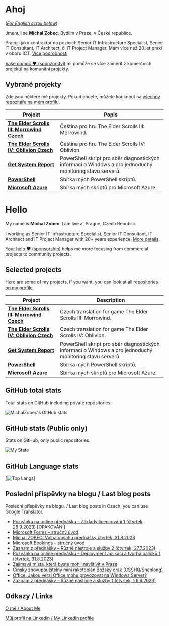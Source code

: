 # Ahoj

<a name="documenttitle"></a>

([*For English scroll below*](#english "For English scroll below"))

Jmenuji se **Michal Zobec**. Bydlím v Praze, v České republice.

Pracuji jako kontraktor na pozicích Senior IT Infrastructure Specialist, Senior IT Consultant, IT Architect, či IT Project Manager. Mám více než 20 let praxi v oboru ICT. [Více podrobností](MichalZobec-About.md).

[Vaše pomoc :heart: (sponzorství)](https://www.patreon.com/michalzobec) mi pomůže se více zaměřit z komerčních projektů na komunitní projekty.

## Vybrané projekty

Zde jsou některé mé projekty. Pokud chcete, můžete kouknout na [všechny repozitáře na mém profilu](https://github.com/michalzobec?tab=repositories).

| Projekt | Popis |
| --- | --- |
| **[The Elder Scrolls III: Morrowind Czech](https://github.com/michalzobec/TES3-Morrowind-cesky)** | Čeština pro hru The Elder Scrolls III: Morrowind. |
| **[The Elder Scrolls IV: Oblivion Czech](https://github.com/michalzobec/TES4-Oblivion-cesky)** | Čeština pro hru The Elder Scrolls IV: Oblivion. |
| **[Get System Report](https://github.com/michalzobec/Get-SystemReport)** | PowerShell skript pro sběr diagnostických informací o Windows a pro jednoduchý monitoring stavu serverů. |
| **[PowerShell](https://github.com/michalzobec/PowerShell)** | Sbírka mých PowerShell skriptů. |
| **[Microsoft Azure](https://github.com/michalzobec/microsoft-azure)** | Sbírka mých skriptů pro Microsoft Azure. |

<a name="english"></a>

# Hello

My name is **Michal Zobec**. I am live at Prague, Czech Republic.

I working as Senior IT Infrastructure Specialist, Senior IT Consultant, IT Architect and IT Project Manager with 20+ years experience. [More details](MichalZobec-About.md#english).

[Your help :heart: (sponsorship)](https://www.patreon.com/michalzobec) helps me more focusing from commercial projects to community projects.

## Selected projects

Here are some of my projects. If you want, you can look at [all repositories on my profile](https://github.com/michalzobec?tab=repositories).

| Project | Description |
| --- | --- |
| **[The Elder Scrolls III: Morrowind Czech](https://github.com/michalzobec/TES3-Morrowind-cesky)** | Czech translation for game The Elder Scrolls III: Morrowind. |
| **[The Elder Scrolls IV: Oblivion Czech](https://github.com/michalzobec/TES4-Oblivion-cesky)** | Czech translation for game The Elder Scrolls IV: Oblivion. |
| **[Get System Report](https://github.com/michalzobec/Get-SystemReport)** | PowerShell skript pro sběr diagnostických informací o Windows a pro jednoduchý monitoring stavu serverů. |
| **[PowerShell](https://github.com/michalzobec/PowerShell)** | Sbírka mých PowerShell skriptů. |
| **[Microsoft Azure](https://github.com/michalzobec/microsoft-azure)** | Sbírka mých skriptů pro Microsoft Azure. |

## GitHub total stats

Total stats on GitHub including private repositories.

![MichalZobec's GitHub stats](https://github-readme-stats.vercel.app/api?username=michalzobec&count_private=true&show_icons=true)


## GitHub stats (Public only)

Stats on GitHub, only public repositories.

![My State](https://github-readme-stats.vercel.app/api?username=michalzobec&show_icons=true)

## GitHub Language stats

[![Top Langs](https://github-readme-stats.vercel.app/api/top-langs/?username=michalzobec&langs_count=10&layout=compact)]

## Poslední příspěvky na blogu / Last blog posts

Poslední příspěvky na blogu. / Last blog posts in Czech, you can use Google Translator.

<!-- BLOG-POST-LIST:START -->
- [Pozvánka na online přednášku – Základy licencování 1 &lpar;čtvrtek, 28.9.2023&rpar; [OPAKOVÁNÍ]](https://www.michalzobec.cz/pozvanka-na-online-prednasku-zaklady-licencovani-1-ctvrtek-26-10-2023-opakovani-8990)
- [Microsoft Forms – stručný úvod](https://www.michalzobec.cz/microsoft-forms-strucny-uvod-9211)
- [Michal ZOBEC: Volba obsahu přednášky čtvrtek, 31.8.2023](https://www.michalzobec.cz/michal-zobec-volba-obsahu-prednasky-ctvrtek-31-8-2023-9209)
- [Microsoft Bookings – stručný úvod](https://www.michalzobec.cz/microsoft-bookings-strucny-uvod-9205)
- [Záznam z přednášky – Různé nástroje a služby 2 &lpar;čtvrtek, 27.7.2023&rpar;](https://www.michalzobec.cz/zaznam-z-prednasky-ruzne-nastroje-a-sluzby-2-ctvrtek-27-7-2023-9187)
- [Pozvánka na online přednášku – Deployment aplikací a tvorba balíčků 1 &lpar;čtvrtek, 31.8.2023&rpar;](https://www.michalzobec.cz/pozvanka-na-online-prednasku-deployment-aplikaci-a-tvorba-balicku-1-ctvrtek-31-8-2023-9117)
- [Zajímavá místa, která byste mohli navštívit v Praze](https://www.michalzobec.cz/zajimava-mista-ktera-byste-mohli-navstivit-v-praze-9179)
- [Čínský znovupoužitelný mini raketoplán Božský drak &lpar;CSSHQ/Shenlong&rpar;](https://www.michalzobec.cz/cinsky-mini-raketoplan-csshq-9165)
- [Office: Jakou verzi Office mohu provozovat na Windows Server?](https://www.michalzobec.cz/office-jakou-verzi-office-mohu-provozovat-na-windows-server-9138)
- [Záznam z přednášky – Různé nástroje a služby 1 &lpar;čtvrtek, 29.6.2023&rpar;](https://www.michalzobec.cz/zaznam-z-prednasky-ruzne-nastroje-a-sluzby-1-ctvrtek-29-6-2023-9126)
<!-- BLOG-POST-LIST:END -->

## Odkazy / Links

[O mě / About Me](https://zob.ec/mylinktree)

[Můj profil na Linkedin / My LinkedIn profile](https://zob.ec/mylinkedin)
